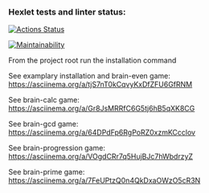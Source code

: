 ### Hexlet tests and linter status:
[![Actions Status](https://github.com/RZenBridges/python-project-49/workflows/hexlet-check/badge.svg)](https://github.com/RZenBridges/python-project-49/actions)

[![Maintainability](https://api.codeclimate.com/v1/badges/ad329d829d0660db4393/maintainability)](https://codeclimate.com/github/RZenBridges/python-project-49/maintainability)

From the project root run the installation command <make package-install>

See examplary installation and brain-even game: https://asciinema.org/a/tjS7nT0kCqvyKxDfZFU6GfRNM

See brain-calc game: https://asciinema.org/a/Gr8JsMRRfC6G5tj6hB5qXK8CG

See brain-gcd game: https://asciinema.org/a/64DPdFp6RgPoRZ0xzmKCcclov

See brain-progression game: https://asciinema.org/a/VOgdCRr7q5HujBJc7hWbdrzyZ

See brain-prime game: https://asciinema.org/a/7FeUPtzQ0n4QkDxaOWzO5cR3N

